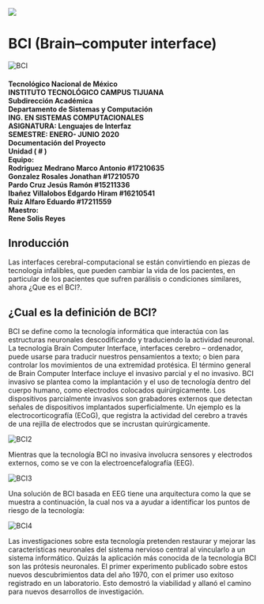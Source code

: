 ![](https://tijuana.tecnm.mx/wp-content/plugins/website-logo/images/logo_ITT1.png)
# BCI (Brain–computer interface)
![BCI](https://user-images.githubusercontent.com/60410394/83447841-e317c900-a405-11ea-9d26-0113895700a7.png)
<h4>
Tecnológico Nacional de México<br>
INSTITUTO TECNOLÓGICO CAMPUS TIJUANA<br>
Subdirección Académica<br>
Departamento de Sistemas y Computación<br>
 ING. EN SISTEMAS COMPUTACIONALES<br>
 ASIGNATURA:
Lenguajes de Interfaz<br>
SEMESTRE:
ENERO- JUNIO 2020<br>
Documentación del Proyecto<br>
Unidad ( # )<br>
Equipo:<br>
Rodriguez Medrano Marco Antonio #17210635<br>
Gonzalez Rosales Jonathan #17210570<br>
Pardo Cruz Jesús Ramón #15211336<br>
Ibañez Villalobos Edgardo Hiram #16210541<br>
Ruiz Alfaro Eduardo #17211559<br>
Maestro:<br>
Rene Solis Reyes
</h4>

## Inroducción
  <p>
    Las interfaces cerebral-computacional se están convirtiendo en piezas de tecnología infalibles, que pueden cambiar la vida de los pacientes, en particular de los  pacientes que sufren parálisis o condiciones similares, ahora ¿Que es el BCI?.
  </p>

## ¿Cual es la definición de BCI?
  <p>
  BCI se define como la tecnología informática que interactúa con las estructuras neuronales descodificando y traduciendo la actividad neuronal. La tecnología Brain Computer Interface, interfaces cerebro – ordenador, puede usarse para traducir nuestros pensamientos a texto; o bien para controlar los movimientos de una extremidad protésica. El término general de Brain Computer Interface incluye el invasivo parcial y el no invasivo. BCI invasivo se plantea como la implantación y el uso de tecnología dentro del cuerpo humano, como electrodos colocados quirúrgicamente. Los dispositivos parcialmente invasivos son grabadores externos que detectan señales de dispositivos implantados superficialmente. Un ejemplo es la electrocorticografía (ECoG), que registra la actividad del cerebro a través de una rejilla de electrodos que se incrustan quirúrgicamente.


![BCI2](https://user-images.githubusercontent.com/60410394/83448470-de074980-a406-11ea-96c5-fb22d1af83b6.png)
</p>
<p>Mientras que la tecnología BCI no invasiva involucra sensores y electrodos externos, como se ve con la electroencefalografía (EEG).</p>

![BCI3](https://user-images.githubusercontent.com/60410394/83448471-df387680-a406-11ea-9878-783209b4f73c.png)

<p>Una solución de BCI basada en EEG tiene una arquitectura como la que se muestra a continuación, la cual nos va a ayudar a identificar los puntos de riesgo de la tecnología:</p>

![BCI4](https://user-images.githubusercontent.com/60410394/83448472-df387680-a406-11ea-860d-95abf8e11608.png)

<p>Las investigaciones sobre esta tecnología pretenden restaurar y mejorar las características neuronales del sistema nervioso central al vincularlo a un sistema informático. Quizás la aplicación más conocida de la tecnología BCI son las prótesis neuronales. El primer experimento publicado sobre estos nuevos 
descubrimientos data del año 1970, con el primer uso exitoso registrado en un laboratorio. Esto demostró la viabilidad y allanó el camino para nuevos desarrollos de investigación.</p>


